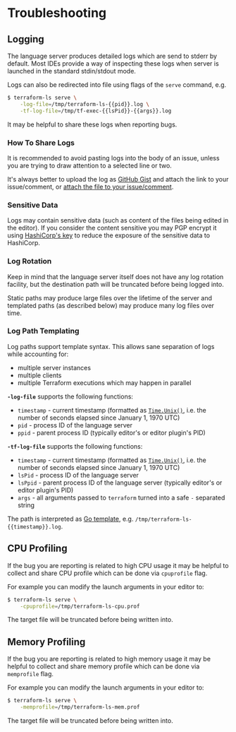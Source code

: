 # Troubleshooting

## Logging

The language server produces detailed logs which are send to stderr by default.
Most IDEs provide a way of inspecting these logs when server is launched in the standard
stdin/stdout mode.

Logs can also be redirected into file using flags of the `serve` command, e.g.

```sh
$ terraform-ls serve \
	-log-file=/tmp/terraform-ls-{{pid}}.log \
	-tf-log-file=/tmp/tf-exec-{{lsPid}}-{{args}}.log
```

It may be helpful to share these logs when reporting bugs.

### How To Share Logs

It is recommended to avoid pasting logs into the body of an issue,
unless you are trying to draw attention to a selected line or two.

It's always better to upload the log as [GitHub Gist](https://gist.github.com/)
and attach the link to your issue/comment, or [attach the file to your issue/comment](https://docs.github.com/en/github/managing-your-work-on-github/file-attachments-on-issues-and-pull-requests).

### Sensitive Data

Logs may contain sensitive data (such as content of the files being edited in the editor).
If you consider the content sensitive you may PGP encrypt it using [HashiCorp's key](https://www.hashicorp.com/security#secure-communications)
to reduce the exposure of the sensitive data to HashiCorp.

### Log Rotation

Keep in mind that the language server itself does not have any log rotation facility,
but the destination path will be truncated before being logged into.

Static paths may produce large files over the lifetime of the server and
templated paths (as described below) may produce many log files over time.

### Log Path Templating

Log paths support template syntax. This allows sane separation of logs while accounting for:

 - multiple server instances
 - multiple clients
 - multiple Terraform executions which may happen in parallel

**`-log-file`** supports the following functions:

 - `timestamp` - current timestamp (formatted as [`Time.Unix()`](https://golang.org/pkg/time/#Time.Unix), i.e. the number of seconds elapsed since January 1, 1970 UTC)
 - `pid` - process ID of the language server
 - `ppid` - parent process ID (typically editor's or editor plugin's PID)

 **`-tf-log-file`** supports the following functions:

  - `timestamp` - current timestamp (formatted as [`Time.Unix()`](https://golang.org/pkg/time/#Time.Unix), i.e. the number of seconds elapsed since January 1, 1970 UTC)
  - `lsPid` - process ID of the language server
  - `lsPpid` - parent process ID of the language server (typically editor's or editor plugin's PID)
  - `args` - all arguments passed to `terraform` turned into a safe `-` separated string

The path is interpreted as [Go template](https://golang.org/pkg/text/template/), e.g. `/tmp/terraform-ls-{{timestamp}}.log`.

## CPU Profiling

If the bug you are reporting is related to high CPU usage it may be helpful
to collect and share CPU profile which can be done via `cpuprofile` flag.

For example you can modify the launch arguments in your editor to:

```sh
$ terraform-ls serve \
	-cpuprofile=/tmp/terraform-ls-cpu.prof
```

The target file will be truncated before being written into.

## Memory Profiling

If the bug you are reporting is related to high memory usage it may be helpful
to collect and share memory profile which can be done via `memprofile` flag.

For example you can modify the launch arguments in your editor to:

```sh
$ terraform-ls serve \
	-memprofile=/tmp/terraform-ls-mem.prof
```

The target file will be truncated before being written into.
